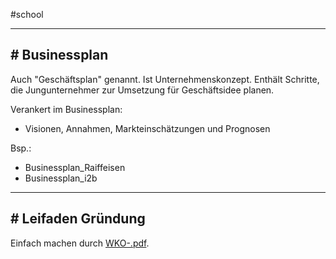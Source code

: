 #school 

---
## # Businessplan

Auch "Geschäftsplan" genannt. Ist Unternehmenskonzept. 
Enthält Schritte, die Jungunternehmer zur Umsetzung für Geschäftsidee planen.

Verankert im Businessplan:
- Visionen, Annahmen, Markteinschätzungen und Prognosen

Bsp.:
- Businessplan_Raiffeisen
- Businessplan_i2b 

---
## # Leifaden Gründung

Einfach machen durch [WKO-.pdf](https://www.wko.at/oe/gruendung/leitfaden-gruendung.pdf).


